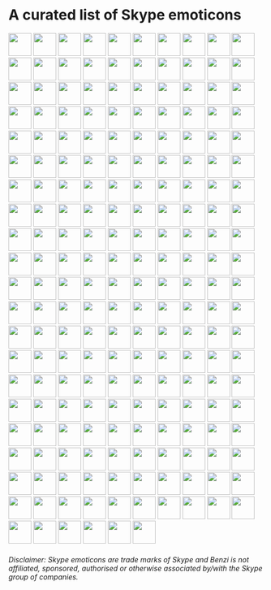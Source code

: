 # A curated list of Skype emoticons

<a title='(abe)' href='./emotes/trans/abe.gif'><img src='./emotes/trans/abe.gif' width='45'></a>
<a title='(angel)' href='./emotes/trans/angel.gif'><img src='./emotes/trans/angel.gif' width='45'></a>
<a title='(anger)' href='./emotes/trans/anger.gif'><img src='./emotes/trans/anger.gif' width='45'></a>
<a title='(angry)' href='./emotes/trans/angry.gif'><img src='./emotes/trans/angry.gif' width='45'></a>
<a title='(bandit)' href='./emotes/trans/bandit.gif'><img src='./emotes/trans/bandit.gif' width='45'></a>
<a title='(beer)' href='./emotes/trans/beer.gif'><img src='./emotes/trans/beer.gif' width='45'></a>
<a title='(bell)' href='./emotes/trans/bell.gif'><img src='./emotes/trans/bell.gif' width='45'></a>
<a title='(bertlett)' href='./emotes/trans/bertlett.gif'><img src='./emotes/trans/bertlett.gif' width='45'></a>
<a title='(bhangra)' href='./emotes/trans/bhangra.gif'><img src='./emotes/trans/bhangra.gif' width='45'></a>
<a title='(bike)' href='./emotes/trans/bike.gif'><img src='./emotes/trans/bike.gif' width='45'></a>
<a title='(blush)' href='./emotes/trans/blush.gif'><img src='./emotes/trans/blush.gif' width='45'></a>
<a title='(bollylove)' href='./emotes/trans/bollylove.gif'><img src='./emotes/trans/bollylove.gif' width='45'></a>
<a title='(bomb)' href='./emotes/trans/bomb.gif'><img src='./emotes/trans/bomb.gif' width='45'></a>
<a title='(bow)' href='./emotes/trans/bow.gif'><img src='./emotes/trans/bow.gif' width='45'></a>
<a title='(bowled)' href='./emotes/trans/bowled.gif'><img src='./emotes/trans/bowled.gif' width='45'></a>
<a title='(brb)' href='./emotes/trans/brb.gif'><img src='./emotes/trans/brb.gif' width='45'></a>
<a title='(brokenheart)' href='./emotes/trans/brokenheart.gif'><img src='./emotes/trans/brokenheart.gif' width='45'></a>
<a title='(bug)' href='./emotes/trans/bug.gif'><img src='./emotes/trans/bug.gif' width='45'></a>
<a title='(cake)' href='./emotes/trans/cake.gif'><img src='./emotes/trans/cake.gif' width='45'></a>
<a title='(call)' href='./emotes/trans/call.gif'><img src='./emotes/trans/call.gif' width='45'></a>
<a title='(camera)' href='./emotes/trans/camera.gif'><img src='./emotes/trans/camera.gif' width='45'></a>
<a title='(canyoutalk)' href='./emotes/trans/canyoutalk.gif'><img src='./emotes/trans/canyoutalk.gif' width='45'></a>
<a title='(car)' href='./emotes/trans/car.gif'><img src='./emotes/trans/car.gif' width='45'></a>
<a title='(cash)' href='./emotes/trans/cash.gif'><img src='./emotes/trans/cash.gif' width='45'></a>
<a title='(cat)' href='./emotes/trans/cat.gif'><img src='./emotes/trans/cat.gif' width='45'></a>
<a title='(chai)' href='./emotes/trans/chai.gif'><img src='./emotes/trans/chai.gif' width='45'></a>
<a title='(champagne)' href='./emotes/trans/champagne.gif'><img src='./emotes/trans/champagne.gif' width='45'></a>
<a title='(chappal)' href='./emotes/trans/chappal.gif'><img src='./emotes/trans/chappal.gif' width='45'></a>
<a title='(cheese)' href='./emotes/trans/cheese.gif'><img src='./emotes/trans/cheese.gif' width='45'></a>
<a title='(clap)' href='./emotes/trans/clap.gif'><img src='./emotes/trans/clap.gif' width='45'></a>
<a title='(coffee)' href='./emotes/trans/coffee.gif'><img src='./emotes/trans/coffee.gif' width='45'></a>
<a title='(computer)' href='./emotes/trans/computer.gif'><img src='./emotes/trans/computer.gif' width='45'></a>
<a title='(computerrage)' href='./emotes/trans/computerrage.gif'><img src='./emotes/trans/computerrage.gif' width='45'></a>
<a title='(confidential)' href='./emotes/trans/confidential.gif'><img src='./emotes/trans/confidential.gif' width='45'></a>
<a title='(cool)' href='./emotes/trans/cool.gif'><img src='./emotes/trans/cool.gif' width='45'></a>
<a title='(cry)' href='./emotes/trans/cry.gif'><img src='./emotes/trans/cry.gif' width='45'></a>
<a title='(cwl)' href='./emotes/trans/cwl.gif'><img src='./emotes/trans/cwl.gif' width='45'></a>
<a title='(dance)' href='./emotes/trans/dance.gif'><img src='./emotes/trans/dance.gif' width='45'></a>
<a title='(devil)' href='./emotes/trans/devil.gif'><img src='./emotes/trans/devil.gif' width='45'></a>
<a title='(dhakkan)' href='./emotes/trans/dhakkan.gif'><img src='./emotes/trans/dhakkan.gif' width='45'></a>
<a title='(discodancer)' href='./emotes/trans/discodancer.gif'><img src='./emotes/trans/discodancer.gif' width='45'></a>
<a title='(disgust)' href='./emotes/trans/disgust.gif'><img src='./emotes/trans/disgust.gif' width='45'></a>
<a title='(diya)' href='./emotes/trans/diya.gif'><img src='./emotes/trans/diya.gif' width='45'></a>
<a title='(dog)' href='./emotes/trans/dog.gif'><img src='./emotes/trans/dog.gif' width='45'></a>
<a title='(doh)' href='./emotes/trans/doh.gif'><img src='./emotes/trans/doh.gif' width='45'></a>
<a title='(donkey)' href='./emotes/trans/donkey.gif'><img src='./emotes/trans/donkey.gif' width='45'></a>
<a title='(donttalktome)' href='./emotes/trans/donttalktome.gif'><img src='./emotes/trans/donttalktome.gif' width='45'></a>
<a title='(drink)' href='./emotes/trans/drink.gif'><img src='./emotes/trans/drink.gif' width='45'></a>
<a title='(drunk)' href='./emotes/trans/drunk.gif'><img src='./emotes/trans/drunk.gif' width='45'></a>
<a title='(dull)' href='./emotes/trans/dull.gif'><img src='./emotes/trans/dull.gif' width='45'></a>
<a title='(eg)' href='./emotes/trans/eg.gif'><img src='./emotes/trans/eg.gif' width='45'></a>
<a title='(eid)' href='./emotes/trans/eid.gif'><img src='./emotes/trans/eid.gif' width='45'></a>
<a title='(emo)' href='./emotes/trans/emo.gif'><img src='./emotes/trans/emo.gif' width='45'></a>
<a title='(envy)' href='./emotes/trans/envy.gif'><img src='./emotes/trans/envy.gif' width='45'></a>
<a title='(evilgrin)' href='./emotes/trans/evilgrin.gif'><img src='./emotes/trans/evilgrin.gif' width='45'></a>
<a title='(facepalm)' href='./emotes/trans/facepalm.gif'><img src='./emotes/trans/facepalm.gif' width='45'></a>
<a title='(fear)' href='./emotes/trans/fear.gif'><img src='./emotes/trans/fear.gif' width='45'></a>
<a title='(festiveparty)' href='./emotes/trans/festiveparty.gif'><img src='./emotes/trans/festiveparty.gif' width='45'></a>
<a title='(finger)' href='./emotes/trans/finger.gif'><img src='./emotes/trans/finger.gif' width='45'></a>
<a title='(fingerscrossed)' href='./emotes/trans/fingerscrossed.gif'><img src='./emotes/trans/fingerscrossed.gif' width='45'></a>
<a title='(fireworks)' href='./emotes/trans/fireworks.gif'><img src='./emotes/trans/fireworks.gif' width='45'></a>
<a title='(fistbump)' href='./emotes/trans/fistbump.gif'><img src='./emotes/trans/fistbump.gif' width='45'></a>
<a title='(flower)' href='./emotes/trans/flower.gif'><img src='./emotes/trans/flower.gif' width='45'></a>
<a title='(footballfail)' href='./emotes/trans/footballfail.gif'><img src='./emotes/trans/footballfail.gif' width='45'></a>
<a title='(games)' href='./emotes/trans/games.gif'><img src='./emotes/trans/games.gif' width='45'></a>
<a title='(ghost)' href='./emotes/trans/ghost.gif'><img src='./emotes/trans/ghost.gif' width='45'></a>
<a title='(gift)' href='./emotes/trans/gift.gif'><img src='./emotes/trans/gift.gif' width='45'></a>
<a title='(giggle)' href='./emotes/trans/giggle.gif'><img src='./emotes/trans/giggle.gif' width='45'></a>
<a title='(golmaal)' href='./emotes/trans/golmaal.gif'><img src='./emotes/trans/golmaal.gif' width='45'></a>
<a title='(goodluck)' href='./emotes/trans/goodluck.gif'><img src='./emotes/trans/goodluck.gif' width='45'></a>
<a title='(gottarun)' href='./emotes/trans/gottarun.gif'><img src='./emotes/trans/gottarun.gif' width='45'></a>
<a title='(handshake)' href='./emotes/trans/handshake.gif'><img src='./emotes/trans/handshake.gif' width='45'></a>
<a title='(handsinair)' href='./emotes/trans/handsinair.gif'><img src='./emotes/trans/handsinair.gif' width='45'></a>
<a title='(hanukkah)' href='./emotes/trans/hanukkah.gif'><img src='./emotes/trans/hanukkah.gif' width='45'></a>
<a title='(happy)' href='./emotes/trans/happy.gif'><img src='./emotes/trans/happy.gif' width='45'></a>
<a title='(headbang)' href='./emotes/trans/headbang.gif'><img src='./emotes/trans/headbang.gif' width='45'></a>
<a title='(headphones)' href='./emotes/trans/headphones.gif'><img src='./emotes/trans/headphones.gif' width='45'></a>
<a title='(heart)' href='./emotes/trans/heart.gif'><img src='./emotes/trans/heart.gif' width='45'></a>
<a title='(heidy)' href='./emotes/trans/heidy.gif'><img src='./emotes/trans/heidy.gif' width='45'></a>
<a title='(hi)' href='./emotes/trans/hi.gif'><img src='./emotes/trans/hi.gif' width='45'></a>
<a title='(highfive)' href='./emotes/trans/highfive.gif'><img src='./emotes/trans/highfive.gif' width='45'></a>
<a title='(holdon)' href='./emotes/trans/holdon.gif'><img src='./emotes/trans/holdon.gif' width='45'></a>
<a title='(holi)' href='./emotes/trans/holi.gif'><img src='./emotes/trans/holi.gif' width='45'></a>
<a title='(holidayspirit)' href='./emotes/trans/holidayspirit.gif'><img src='./emotes/trans/holidayspirit.gif' width='45'></a>
<a title='(hug)' href='./emotes/trans/hug.gif'><img src='./emotes/trans/hug.gif' width='45'></a>
<a title='(hungover)' href='./emotes/trans/hungover.gif'><img src='./emotes/trans/hungover.gif' width='45'></a>
<a title='(idea)' href='./emotes/trans/idea.gif'><img src='./emotes/trans/idea.gif' width='45'></a>
<a title='(inlove)' href='./emotes/trans/inlove.gif'><img src='./emotes/trans/inlove.gif' width='45'></a>
<a title='(island)' href='./emotes/trans/island.gif'><img src='./emotes/trans/island.gif' width='45'></a>
<a title='(joy)' href='./emotes/trans/joy.gif'><img src='./emotes/trans/joy.gif' width='45'></a>
<a title='(kaanpakadna)' href='./emotes/trans/kaanpakadna.gif'><img src='./emotes/trans/kaanpakadna.gif' width='45'></a>
<a title='(kiss)' href='./emotes/trans/kiss.gif'><img src='./emotes/trans/kiss.gif' width='45'></a>
<a title='(kya)' href='./emotes/trans/kya.gif'><img src='./emotes/trans/kya.gif' width='45'></a>
<a title='(laddu)' href='./emotes/trans/laddu.gif'><img src='./emotes/trans/laddu.gif' width='45'></a>
<a title='(ladyvampire)' href='./emotes/trans/ladyvampire.gif'><img src='./emotes/trans/ladyvampire.gif' width='45'></a>
<a title='(lalala)' href='./emotes/trans/lalala.gif'><img src='./emotes/trans/lalala.gif' width='45'></a>
<a title='(laugh)' href='./emotes/trans/laugh.gif'><img src='./emotes/trans/laugh.gif' width='45'></a>
<a title='(learn)' href='./emotes/trans/learn.gif'><img src='./emotes/trans/learn.gif' width='45'></a>
<a title='(letsmeet)' href='./emotes/trans/letsmeet.gif'><img src='./emotes/trans/letsmeet.gif' width='45'></a>
<a title='(lips)' href='./emotes/trans/lips.gif'><img src='./emotes/trans/lips.gif' width='45'></a>
<a title='(lipssealed)' href='./emotes/trans/lipssealed.gif'><img src='./emotes/trans/lipssealed.gif' width='45'></a>
<a title='(listening)' href='./emotes/trans/listening.gif'><img src='./emotes/trans/listening.gif' width='45'></a>
<a title='(mail)' href='./emotes/trans/mail.gif'><img src='./emotes/trans/mail.gif' width='45'></a>
<a title='(makeup)' href='./emotes/trans/makeup.gif'><img src='./emotes/trans/makeup.gif' width='45'></a>
<a title='(man)' href='./emotes/trans/man.gif'><img src='./emotes/trans/man.gif' width='45'></a>
<a title='(mlt)' href='./emotes/trans/mlt.gif'><img src='./emotes/trans/mlt.gif' width='45'></a>
<a title='(mmm)' href='./emotes/trans/mmm.gif'><img src='./emotes/trans/mmm.gif' width='45'></a>
<a title='(monkey)' href='./emotes/trans/monkey.gif'><img src='./emotes/trans/monkey.gif' width='45'></a>
<a title='(mooning)' href='./emotes/trans/mooning.gif'><img src='./emotes/trans/mooning.gif' width='45'></a>
<a title='(movember)' href='./emotes/trans/movember.gif'><img src='./emotes/trans/movember.gif' width='45'></a>
<a title='(movie)' href='./emotes/trans/movie.gif'><img src='./emotes/trans/movie.gif' width='45'></a>
<a title='(muscle)' href='./emotes/trans/muscle.gif'><img src='./emotes/trans/muscle.gif' width='45'></a>
<a title='(muscleman)' href='./emotes/trans/muscleman.gif'><img src='./emotes/trans/muscleman.gif' width='45'></a>
<a title='(music)' href='./emotes/trans/music.gif'><img src='./emotes/trans/music.gif' width='45'></a>
<a title='(nahi)' href='./emotes/trans/nahi.gif'><img src='./emotes/trans/nahi.gif' width='45'></a>
<a title='(naturescall)' href='./emotes/trans/naturescall.gif'><img src='./emotes/trans/naturescall.gif' width='45'></a>
<a title='(nazar)' href='./emotes/trans/nazar.gif'><img src='./emotes/trans/nazar.gif' width='45'></a>
<a title='(neil)' href='./emotes/trans/neil.gif'><img src='./emotes/trans/neil.gif' width='45'></a>
<a title='(nerdy)' href='./emotes/trans/nerdy.gif'><img src='./emotes/trans/nerdy.gif' width='45'></a>
<a title='(ninja)' href='./emotes/trans/ninja.gif'><img src='./emotes/trans/ninja.gif' width='45'></a>
<a title='(no)' href='./emotes/trans/no.gif'><img src='./emotes/trans/no.gif' width='45'></a>
<a title='(nod)' href='./emotes/trans/nod.gif'><img src='./emotes/trans/nod.gif' width='45'></a>
<a title='(ok)' href='./emotes/trans/ok.gif'><img src='./emotes/trans/ok.gif' width='45'></a>
<a title='(oliver)' href='./emotes/trans/oliver.gif'><img src='./emotes/trans/oliver.gif' width='45'></a>
<a title='(ontheloo)' href='./emotes/trans/ontheloo.gif'><img src='./emotes/trans/ontheloo.gif' width='45'></a>
<a title='(oye)' href='./emotes/trans/oye.gif'><img src='./emotes/trans/oye.gif' width='45'></a>
<a title='(party)' href='./emotes/trans/party.gif'><img src='./emotes/trans/party.gif' width='45'></a>
<a title='(penguin)' href='./emotes/trans/penguin.gif'><img src='./emotes/trans/penguin.gif' width='45'></a>
<a title='(phone)' href='./emotes/trans/phone.gif'><img src='./emotes/trans/phone.gif' width='45'></a>
<a title='(pizza)' href='./emotes/trans/pizza.gif'><img src='./emotes/trans/pizza.gif' width='45'></a>
<a title='(plane)' href='./emotes/trans/plane.gif'><img src='./emotes/trans/plane.gif' width='45'></a>
<a title='(poke)' href='./emotes/trans/poke.gif'><img src='./emotes/trans/poke.gif' width='45'></a>
<a title='(polarbear)' href='./emotes/trans/polarbear.gif'><img src='./emotes/trans/polarbear.gif' width='45'></a>
<a title='(poolparty)' href='./emotes/trans/poolparty.gif'><img src='./emotes/trans/poolparty.gif' width='45'></a>
<a title='(praying)' href='./emotes/trans/praying.gif'><img src='./emotes/trans/praying.gif' width='45'></a>
<a title='(priidu)' href='./emotes/trans/priidu.gif'><img src='./emotes/trans/priidu.gif' width='45'></a>
<a title='(promise)' href='./emotes/trans/promise.gif'><img src='./emotes/trans/promise.gif' width='45'></a>
<a title='(puke)' href='./emotes/trans/puke.gif'><img src='./emotes/trans/puke.gif' width='45'></a>
<a title='(pullshot)' href='./emotes/trans/pullshot.gif'><img src='./emotes/trans/pullshot.gif' width='45'></a>
<a title='(pumpkin)' href='./emotes/trans/pumpkin.gif'><img src='./emotes/trans/pumpkin.gif' width='45'></a>
<a title='(punch)' href='./emotes/trans/punch.gif'><img src='./emotes/trans/punch.gif' width='45'></a>
<a title='(rain)' href='./emotes/trans/rain.gif'><img src='./emotes/trans/rain.gif' width='45'></a>
<a title='(rainbow)' href='./emotes/trans/rainbow.gif'><img src='./emotes/trans/rainbow.gif' width='45'></a>
<a title='(reindeer)' href='./emotes/trans/reindeer.gif'><img src='./emotes/trans/reindeer.gif' width='45'></a>
<a title='(rickshaw)' href='./emotes/trans/rickshaw.gif'><img src='./emotes/trans/rickshaw.gif' width='45'></a>
<a title='(rock)' href='./emotes/trans/rock.gif'><img src='./emotes/trans/rock.gif' width='45'></a>
<a title='(rofl)' href='./emotes/trans/rofl.gif'><img src='./emotes/trans/rofl.gif' width='45'></a>
<a title='(sad)' href='./emotes/trans/sad.gif'><img src='./emotes/trans/sad.gif' width='45'></a>
<a title='(sadness)' href='./emotes/trans/sadness.gif'><img src='./emotes/trans/sadness.gif' width='45'></a>
<a title='(santa)' href='./emotes/trans/santa.gif'><img src='./emotes/trans/santa.gif' width='45'></a>
<a title='(santamooning)' href='./emotes/trans/santamooning.gif'><img src='./emotes/trans/santamooning.gif' width='45'></a>
<a title='(sarcastic)' href='./emotes/trans/sarcastic.gif'><img src='./emotes/trans/sarcastic.gif' width='45'></a>
<a title='(shake)' href='./emotes/trans/shake.gif'><img src='./emotes/trans/shake.gif' width='45'></a>
<a title='(sheep)' href='./emotes/trans/sheep.gif'><img src='./emotes/trans/sheep.gif' width='45'></a>
<a title='(shivering)' href='./emotes/trans/shivering.gif'><img src='./emotes/trans/shivering.gif' width='45'></a>
<a title='(shopping)' href='./emotes/trans/shopping.gif'><img src='./emotes/trans/shopping.gif' width='45'></a>
<a title='(skipping)' href='./emotes/trans/skipping.gif'><img src='./emotes/trans/skipping.gif' width='45'></a>
<a title='(skull)' href='./emotes/trans/skull.gif'><img src='./emotes/trans/skull.gif' width='45'></a>
<a title='(slap)' href='./emotes/trans/slap.gif'><img src='./emotes/trans/slap.gif' width='45'></a>
<a title='(sleepy)' href='./emotes/trans/sleepy.gif'><img src='./emotes/trans/sleepy.gif' width='45'></a>
<a title='(smile)' href='./emotes/trans/smile.gif'><img src='./emotes/trans/smile.gif' width='45'></a>
<a title='(smirk)' href='./emotes/trans/smirk.gif'><img src='./emotes/trans/smirk.gif' width='45'></a>
<a title='(smoke)' href='./emotes/trans/smoke.gif'><img src='./emotes/trans/smoke.gif' width='45'></a>
<a title='(snail)' href='./emotes/trans/snail.gif'><img src='./emotes/trans/snail.gif' width='45'></a>
<a title='(snowangel)' href='./emotes/trans/snowangel.gif'><img src='./emotes/trans/snowangel.gif' width='45'></a>
<a title='(speechless)' href='./emotes/trans/speechless.gif'><img src='./emotes/trans/speechless.gif' width='45'></a>
<a title='(star)' href='./emotes/trans/star.gif'><img src='./emotes/trans/star.gif' width='45'></a>
<a title='(stop)' href='./emotes/trans/stop.gif'><img src='./emotes/trans/stop.gif' width='45'></a>
<a title='(sun)' href='./emotes/trans/sun.gif'><img src='./emotes/trans/sun.gif' width='45'></a>
<a title='(surprised)' href='./emotes/trans/surprised.gif'><img src='./emotes/trans/surprised.gif' width='45'></a>
<a title='(suryannamaskar)' href='./emotes/trans/suryannamaskar.gif'><img src='./emotes/trans/suryannamaskar.gif' width='45'></a>
<a title='(swear)' href='./emotes/trans/swear.gif'><img src='./emotes/trans/swear.gif' width='45'></a>
<a title='(sweat)' href='./emotes/trans/sweat.gif'><img src='./emotes/trans/sweat.gif' width='45'></a>
<a title='(talk)' href='./emotes/trans/talk.gif'><img src='./emotes/trans/talk.gif' width='45'></a>
<a title='(talktothehand)' href='./emotes/trans/talktothehand.gif'><img src='./emotes/trans/talktothehand.gif' width='45'></a>
<a title='(tandoorichicken)' href='./emotes/trans/tandoorichicken.gif'><img src='./emotes/trans/tandoorichicken.gif' width='45'></a>
<a title='(taur)' href='./emotes/trans/taur.gif'><img src='./emotes/trans/taur.gif' width='45'></a>
<a title='(think)' href='./emotes/trans/think.gif'><img src='./emotes/trans/think.gif' width='45'></a>
<a title='(time)' href='./emotes/trans/time.gif'><img src='./emotes/trans/time.gif' width='45'></a>
<a title='(tmi)' href='./emotes/trans/tmi.gif'><img src='./emotes/trans/tmi.gif' width='45'></a>
<a title='(toivo)' href='./emotes/trans/toivo.gif'><img src='./emotes/trans/toivo.gif' width='45'></a>
<a title='(tongueout)' href='./emotes/trans/tongueout.gif'><img src='./emotes/trans/tongueout.gif' width='45'></a>
<a title='(tubelight)' href='./emotes/trans/tubelight.gif'><img src='./emotes/trans/tubelight.gif' width='45'></a>
<a title='(tumbleweed)' href='./emotes/trans/tumbleweed.gif'><img src='./emotes/trans/tumbleweed.gif' width='45'></a>
<a title='(turkey)' href='./emotes/trans/turkey.gif'><img src='./emotes/trans/turkey.gif' width='45'></a>
<a title='(umbrella)' href='./emotes/trans/umbrella.gif'><img src='./emotes/trans/umbrella.gif' width='45'></a>
<a title='(vampire)' href='./emotes/trans/vampire.gif'><img src='./emotes/trans/vampire.gif' width='45'></a>
<a title='(victory)' href='./emotes/trans/victory.gif'><img src='./emotes/trans/victory.gif' width='45'></a>
<a title='(wait)' href='./emotes/trans/wait.gif'><img src='./emotes/trans/wait.gif' width='45'></a>
<a title='(waiting)' href='./emotes/trans/waiting.gif'><img src='./emotes/trans/waiting.gif' width='45'></a>
<a title='(wasntme)' href='./emotes/trans/wasntme.gif'><img src='./emotes/trans/wasntme.gif' width='45'></a>
<a title='(wfh)' href='./emotes/trans/wfh.gif'><img src='./emotes/trans/wfh.gif' width='45'></a>
<a title='(whatsgoingon)' href='./emotes/trans/whatsgoingon.gif'><img src='./emotes/trans/whatsgoingon.gif' width='45'></a>
<a title='(whew)' href='./emotes/trans/whew.gif'><img src='./emotes/trans/whew.gif' width='45'></a>
<a title='(whistle)' href='./emotes/trans/whistle.gif'><img src='./emotes/trans/whistle.gif' width='45'></a>
<a title='(win10)' href='./emotes/trans/win10.gif'><img src='./emotes/trans/win10.gif' width='45'></a>
<a title='(wink)' href='./emotes/trans/wink.gif'><img src='./emotes/trans/wink.gif' width='45'></a>
<a title='(woman)' href='./emotes/trans/woman.gif'><img src='./emotes/trans/woman.gif' width='45'></a>
<a title='(wonder)' href='./emotes/trans/wonder.gif'><img src='./emotes/trans/wonder.gif' width='45'></a>
<a title='(worry)' href='./emotes/trans/worry.gif'><img src='./emotes/trans/worry.gif' width='45'></a>
<a title='(wtf)' href='./emotes/trans/wtf.gif'><img src='./emotes/trans/wtf.gif' width='45'></a>
<a title='(xmastree)' href='./emotes/trans/xmastree.gif'><img src='./emotes/trans/xmastree.gif' width='45'></a>
<a title='(yawn)' href='./emotes/trans/yawn.gif'><img src='./emotes/trans/yawn.gif' width='45'></a>
<a title='(yes)' href='./emotes/trans/yes.gif'><img src='./emotes/trans/yes.gif' width='45'></a>
<a title='(yoga)' href='./emotes/trans/yoga.gif'><img src='./emotes/trans/yoga.gif' width='45'></a>
<a title='(zombie)' href='./emotes/trans/zombie.gif'><img src='./emotes/trans/zombie.gif' width='45'></a>

###### Disclaimer: Skype emoticons are trade marks of Skype and Benzi is not affiliated, sponsored, authorised or otherwise associated by/with the Skype group of companies.